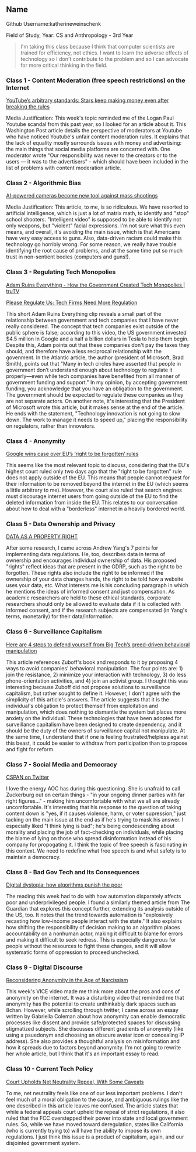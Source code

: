 ## Name
Github Username:katherineweinschenk

Field of Study, Year: CS and Anthropology - 3rd Year

> I'm taking this class because I think that computer scientists are trained for efficiency, not ethics. I want to learn the adverse effects of technology so I don't contribute to the problem and so I can advocate for more critical thinking in the field.


### Class 1 - Content Moderation (free speech restrictions) on the Internet

[YouTube’s arbitrary standards: Stars keep making money even after breaking the rules](https://www.washingtonpost.com/technology/2019/08/09/youtubes-arbitrary-standards-stars-keep-making-money-even-after-breaking-rules/?noredirect=on)

Media Justification: This week's topic reminded me of the Logan Paul Youtube scandal from this past year, so I looked for an article about it. This Washington Post article details the perspective of moderators at Youtube who have noticed Youtube's unfair content moderation rules. It explains that the lack of equality mostly surrounds issues with money and advertising: the main things that social media platforms are concerned with. One moderator wrote “Our responsibility was never to the creators or to the users — it was to the advertisers" - which should have been included in the list of problems with content moderation article. 

### Class 2 - Algorithmic Bias

[AI-powered cameras become new tool against mass shootings](https://www.latimes.com/business/story/2019-09-04/ai-powered-cameras-become-new-tool-against-mass-shootings)

Media Justification: This article, to me, is so ridiculous. We have resorted to artificial intelligence, which is just a lot of matrix math, to identify and "stop" school shooters. "Intelligent video" is supposed to be able to identify not only weapons, but "violent" facial expressions. I'm not sure what this even means, and overall, it's avoiding the main issue, which is that Americans have very easy access to guns. Also, data-driven racism could make this technology go horribly wrong. For some reason, we really have trouble identifying the root cause of problems, and at the same time put so much trust in non-sentient bodies (computers and guns!).

### Class 3 - Regulating Tech Monopolies

[Adam Ruins Everything - How the Government Created Tech Monopolies | truTV](https://www.youtube.com/watch?v=mid1VvK9Xpgs)

[Please Regulate Us: Tech Firms Need More Regulation](https://www.theatlantic.com/ideas/archive/2019/09/please-regulate-us/597613/)

This short Adam Ruins Everything clip reveals a small part of the relationship between government and tech companies that I have never really considered. The concept that tech companies exist outside of the public sphere is false; according to this video, the US government invested $4.5 million in Google and a half a billion dollars in Tesla to help them begin. Despite this, Adam points out that these companies don't pay the taxes they should, and therefore have a less reciprocal relationship with the govenment. In the Atlantic article, the author (president of Microsoft, Brad Smith), points out that "Many in tech circles have asserted that people in government don’t understand enough about technology to regulate it properly—even while tech companies have benefited from all manner of government funding and support." In my opinion, by accepting government funding, you acknowledge that you have an obligation to the government. The government should be expected to regulate these companies as they are not separate actors. On another note, it's interesting that the President of Microsoft wrote this article, but it makes sense at the end of the article. He ends with the statement, "Technology innovation is not going to slow down. The work to manage it needs to speed up," placing the responsibility on regulators, rather than innovators.

### Class 4 - Anonymity 

[Google wins case over EU’s ‘right to be forgotten’ rules](https://www.washingtonpost.com/world/europe/eu-top-court-rules-in-favor-of-google-on-search-engine-issue/2019/09/24/aeb78c9e-dea4-11e9-be7f-4cc85017c36f_story.html)

This seems like the most relevant topic to discuss, considering that the EU's highest court ruled only two days ago that the "right to be forgotten" rule does not apply outside of the EU. This means that people cannot request for their information to be removed beyond the internet in the EU (which seems a little arbitrary to me). However, the court also ruled that search engines must discourage internet users from going outside of the EU to find the deleted information from inside the EU. This relates to our conversation about how to deal with a "borderless" internet in a heavily bordered world. 



### Class 5 - Data Ownership and Privacy

[DATA AS A PROPERTY RIGHT](https://www.yang2020.com/policies/data-property-right/)

After some research, I came across Andrew Yang's 7 points for implementing data regulations. He, too, describes data in terms of ownership and encourages individual ownership of data. His proposed "rights" reflect ideas that are present in the GDRP, such as the right to be forgotten. These rights also include the right to be informed if the ownership of your data changes hands, the right to be told how a website uses your data, etc. What interests me is his concluding paragraph in which he mentions the ideas of informed consent and just compensation. As academic researchers are held to these ethical standards, corporate researchers should only be allowed to evaluate data if it is collected with informed consent, and if the research subjects are compensated (in Yang's terms, monetarily) for their data/information.

### Class 6 - Surveillance Capitalism

[Here are 4 steps to defend yourself from Big Tech’s greed-driven behavioral manipulation](https://www.alternet.org/2019/09/here-are-4-steps-to-defend-yourself-from-big-techs-greed-driven-behavioral-manipulation/)

This article references Zuboff's book and responds to it by proposing 4 ways to avoid companies' behavioral manipulation. The four points are: 1) join the resistance, 2) minimize your interaction with technology, 3) do less phone-orientation activities, and 4) join an activist group. I thought this was interesting because Zuboff did not propose solutions to surveillance capitalism, but rather sought to define it. However, I don't agree with the simplicity of this article's answers. The article suggests that it is the individual's obligation to protect themself from exploitation and manipulation, which does nothing to dismantle the system but places more anxiety on the individual. These technologies that have been adopted for surveillance capitalism have been designed to create dependency, and it should be the duty of the owners of surveillance capital not manipulate. At the same time, I understand that if one is feeling frustrated/helpless against this beast, it could be easier to withdraw from participation than to propose and fight for reform.



### Class 7 - Social Media and Democracy

[CSPAN on Twitter](https://twitter.com/cspan/status/1187098428737753091?s=20)

I love the energy AOC has during this questioning. She is unafraid to call Zuckerburg out on certain things - "in your ongoing dinner parties with far right figures..." - making him uncomfortable with what we all are already uncomfortable. It's interesting that his response to the question of taking content down is "yes, if it causes violence, harm, or voter supression," just tacking on the main issue at the end as if he's trying to mask his answer. I especially liked "I think lying is bad"; he's being condescending about morality and placing the job of fact-checking on individuals, while placing the blame of lying on those who spread disinformation instead of his company for propogating it. I think the topic of free speech is fascinating in this context. We need to redefine what free speech is and what safety is to maintain a democracy.


### Class 8 - Bad Gov Tech and Its Consequences

[Digital dystopia: how algorithms punish the poor ](https://www.theguardian.com/technology/2019/oct/14/automating-poverty-algorithms-punish-poor)

The reading this week had to do with how automation disparately affects poor and underprivileged people. I found a similarly themed article from The Guardian that explores this concept further, extending its analysis outside of the US, too. It notes that the trend towards automation is "explosively recasting how low-income people interact with the state." It also explains how shifting the responsibility of decision making to an algorithm places accountability on a nonhuman actor, making it difficult to blame for errors and making it difficult to seek redress. This is especially dangerous for people without the resources to fight these changes, and it will allow systematic forms of oppression to proceed unchecked. 


### Class 9 - Digital Discourse

[Reconsidering Anonymity in the Age of Narcissism](https://gabriellacoleman.org/wp-content/uploads/2019/09/Coleman-end-trust-anonymity.pdf)

This week's VICE video made me think more about the pros and cons of anonymity on the internet. It was a disturbing video that reminded me that anonymity has the potential to create unthinkably dark spaces such as 8chan. However, while scrolling through twitter, I came across an essay written by Gabriella Coleman about how anonymity can enable democratic processes like dissent and provide safe/protected spaces for discussing stigmatized subjects. She discusses different gradients of anonymity (like using a psuedonym and choosing an obscure avatar icon or concealing IP address). She also provides a thoughtful analysis on misinformation and how it spreads due to factors beyond anonymity. I'm not going to rewrite her whole article, but I think that it's an important essay to read.

### Class 10 - Current Tech Policy

[Court Upholds Net Neutrality Repeal, With Some Caveats](https://www.nytimes.com/2019/10/01/technology/net-neutrality-repeal-broadband.html)

To me, net neutrality feels like one of our less important problems. I don't feel much of a moral obligation to the cause, and ambiguous rulings like the one described in this article leaves me confused. The article states that while a federal appeals court upheld the repeal of strict regulations, it also ruled that the FCC overstepped their power into state and local government rules. So, while we have moved toward deregulation, states like California (who is currently trying to) will have the ability to impose its own regulations. I just think this issue is a product of capitalism, again, and our disjointed government system. 


